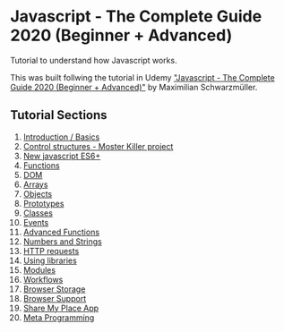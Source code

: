 # Javascript - The Complete Guide 2020 (Beginner + Advanced)
Tutorial to understand how Javascript works.

This was built follwing the tutorial in Udemy <a href="https://www.udemy.com/course/javascript-the-complete-guide-2020-beginner-advanced/">"Javascript - The Complete Guide 2020 (Beginner + Advanced)"</a> by Maximilian Schwarzmüller.

## Tutorial Sections

<ol>
    <li><a href="/basics/">Introduction / Basics</a></li>
    <li><a href="/project01-MosterKiller/">Control structures - Moster Killer project</a></li>
    <li><a href="/es6+/">New javascript ES6+</a></li>
    <li><a href="/functions/">Functions</a></li>
    <li><a href="/DOM/">DOM</a></li>
    <li><a href="/arrays/">Arrays</a></li>
    <li><a href="/objects/">Objects</a></li>
    <li><a href="/prototypes/">Prototypes</a></li>
    <li><a href="/classes/">Classes</a></li>
    <li><a href="/events/">Events</a></li>
    <li><a href="/advanced-functions/">Advanced Functions</a></li>
    <li><a href="/numbers-strings/">Numbers and Strings</a></li>
    <li><a href="/http/">HTTP requests</a></li>
    <li><a href="/library/">Using libraries</a></li>
    <li><a href="/modules/">Modules</a></li>
    <li><a href="/workflows/">Workflows</a></li>
    <li><a href="/storage/">Browser Storage</a></li>
    <li><a href="/browser-support/">Browser Support</a></li>
    <li><a href="/project04-ShareMyPlaceApp/">Share My Place App</a></li>
    <li><a href="/meta-programming/">Meta Programming</a></li>
</ol>